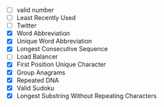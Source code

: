   - [ ] valid number
  - [ ] Least Recently Used
  - [ ] Twitter
  - [x] Word Abbreviation
  - [x] Unique Word Abbreviation
  - [x] Longest Consecutive Sequence
  - [ ] Load Balancer
  - [x] First Position Unique Character
  - [x] Group Anagrams
  - [x] Repeated DNA
  - [x] Valid Sudoku
  - [x] Longest Substring Without Repeating Characters